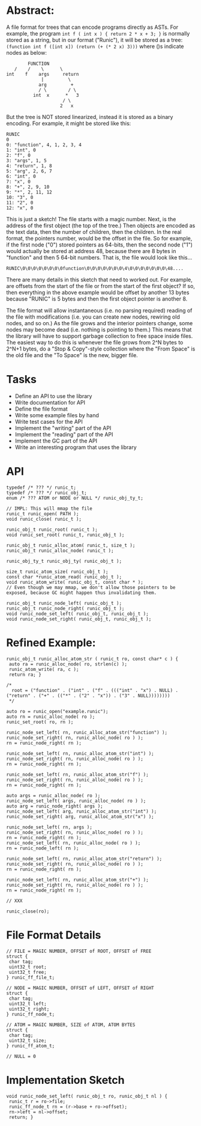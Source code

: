 # Abstract:

A file format for trees that can encode programs directly as ASTs. For
example, the program `int f ( int x ) { return 2 * x + 3; }` is
normally stored as a string, but in our format ("Runic"), it will be
stored as a tree: `(function int f ([int x]) (return (+ (* 2 x) 3)))`
where ()s indicate nodes as below:

```
        FUNCTION
   /    /    \      \
int    f    args     return   
             |         \
            arg         +
            / \        / \
          int  x      *   3
                     / \
                    2   x
```

But the tree is NOT stored linearized, instead it is stored as a binary encoding. For example, it might be stored like this:

```
RUNIC
0
0: "function", 4, 1, 2, 3, 4
1: "int", 0
2: "f", 0
3: "args", 1, 5
4: "return", 1, 8
5: "arg", 2, 6, 7
6: "int", 0
7: "x", 0
8: "+", 2, 9, 10
9: "*", 2, 11, 12
10: "3", 0
11: "2", 0
12: "x", 0
```

This is just a sketch! The file starts with a magic number. Next, is
the address of the first object (the top of the tree.) Then objects
are encoded as the text data, then the number of children, then the
children. In the real format, the pointers number, would be the offset
in the file. So for example, if the first node ("0") stored pointers
as 64-bits, then the second node ("1") would actually be stored at
address 48, because there are 8 bytes in "function" and then 5 64-bit
numbers. That is, the file would look like this…

```
RUNIC\0\0\0\0\0\0\0\0function\0\0\0\0\0\0\0\4\0\0\0\0\0\0\0\48....
```

There are many details in this sketch that need to worked out. For example, are offsets from the start of the file or from the start of the first object? If so, then everything in the above example would be offset by another 13 bytes because "RUNIC" is 5 bytes and then the first object pointer is another 8.

The file format will allow instantaneous (i.e. no parsing required) reading of the file with modifications (i.e. you can create new nodes, rewiring old nodes, and so on.) As the file grows and the interior pointers change, some nodes may become dead (i.e. nothing is pointing to them.) This means that the library will have to support garbage collection to free space inside files. The easiest way to do this is whenever the file grows from 2^N bytes to 2^N+1 bytes, do a "Stop & Copy"-style collection where the "From Space" is the old file and the "To Space" is the new, bigger file.

# Tasks

- Define an API to use the library
- Write documentation for API
- Define the file format
- Write some example files by hand
- Write test cases for the API
- Implement the "writing" part of the API
- Implement the "reading" part of the API
- Implement the GC part of the API
- Write an interesting program that uses the library

# API

```
typedef /* ??? */ runic_t;
typedef /* ??? */ runic_obj_t;
enum /* ??? ATOM or NODE or NULL */ runic_obj_ty_t;

// IMPL: This will mmap the file
runic_t runic_open( PATH );
void runic_close( runic_t );

runic_obj_t runic_root( runic_t ); 
void runic_set_root( runic_t, runic_obj_t );

runic_obj_t runic_alloc_atom( runic_t, size_t );
runic_obj_t runic_alloc_node( runic_t );

runic_obj_ty_t runic_obj_ty( runic_obj_t );

size_t runic_atom_size( runic_obj_t );
const char *runic_atom_read( runic_obj_t );
void runic_atom_write( runic_obj_t, const char * );
// Even though we may mmap, we don't allow those pointers to be exposed, because GC might happen thus invalidating them.

runic_obj_t runic_node_left( runic_obj_t );
runic_obj_t runic_node_right( runic_obj_t );
void runic_node_set_left( runic_obj_t, runic_obj_t );
void runic_node_set_right( runic_obj_t, runic_obj_t );
```

# Refined Example:

```
runic_obj_t runic_alloc_atom_str ( runic_t ro, const char* c ) {
 auto ra = runic_alloc_node( ro, strlen(c) );
 runic_atom_write( ra, c );
 return ra; }

/*
  root = ("function" . ("int" . ("f" . ((("int" . "x") . NULL) . ("return" . ("+" . (("*" . ("2" . "x")) . ("3" . NULL))))))))
 */

auto ro = runic_open("example.runic");
auto rn = runic_alloc_node( ro );
runic_set_root( ro, rn );

runic_node_set_left( rn, runic_alloc_atom_str("function") );
runic_node_set_right( rn, runic_alloc_node( ro ) );
rn = runic_node_right( rn );

runic_node_set_left( rn, runic_alloc_atom_str("int") );
runic_node_set_right( rn, runic_alloc_node( ro ) );
rn = runic_node_right( rn );

runic_node_set_left( rn, runic_alloc_atom_str("f") );
runic_node_set_right( rn, runic_alloc_node( ro ) );
rn = runic_node_right( rn );

auto args = runic_alloc_node( ro );
runic_node_set_left( args, runic_alloc_node( ro ) );
auto arg = runic_node_right( args );
runic_node_set_left( arg, runic_alloc_atom_str("int") );
runic_node_set_right( arg, runic_alloc_atom_str("x") );

runic_node_set_left( rn, args );
runic_node_set_right( rn, runic_alloc_node( ro ) );
rn = runic_node_right( rn );
runic_node_set_left( rn, runic_alloc_node( ro ) );
rn = runic_node_left( rn );

runic_node_set_left( rn, runic_alloc_atom_str("return") );
runic_node_set_right( rn, runic_alloc_node( ro ) );
rn = runic_node_right( rn );

runic_node_set_left( rn, runic_alloc_atom_str("+") );
runic_node_set_right( rn, runic_alloc_node( ro ) );
rn = runic_node_right( rn );

// XXX

runic_close(ro);
```

# File Format Details

```
// FILE = MAGIC NUMBER, OFFSET of ROOT, OFFSET of FREE
struct {
 char tag;
 uint32_t root;
 uint32_t free;
} runic_ff_file_t;

// NODE = MAGIC NUMBER, OFFSET of LEFT, OFFSET of RIGHT
struct {
 char tag;
 uint32_t left;
 uint32_t right;
} runic_ff_node_t;

// ATOM = MAGIC NUMBER, SIZE of ATOM, ATOM BYTES
struct {
 char tag;
 uint32_t size;
} runic_ff_atom_t;

// NULL = 0
```

# Implementation Sketch

```
void runic_node_set_left( runic_obj_t ro, runic_obj_t nl ) {
 runic_t r = ro->file;
 runic_ff_node_t rn = (r->base + ro->offset);
 rn->left = nl->offset;
 return; }
```
